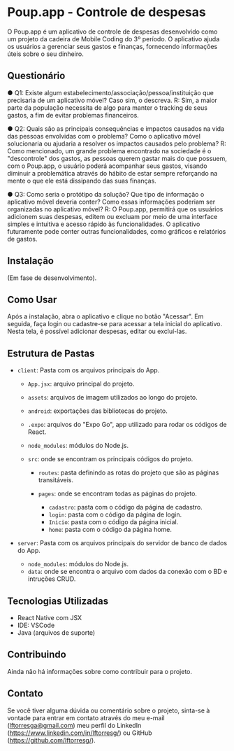 # Poup.app - Controle de despesas

O Poup.app é um aplicativo de controle de despesas desenvolvido como um projeto da cadeira de Mobile Coding do 3º período. 
O aplicativo ajuda os usuários a gerenciar seus gastos e finanças, fornecendo informações úteis sobre o seu dinheiro.

## Questionário

● Q1: Existe algum estabelecimento/associação/pessoa/instituição que precisaria de um aplicativo móvel? Caso sim, o descreva.
   R: Sim, a maior parte da população necessita de algo para manter o tracking de seus gastos, a fim de evitar problemas financeiros.
   
● Q2: Quais são as principais consequências e impactos causados na vida das pessoas envolvidas com o problema? Como o aplicativo móvel solucionaria ou ajudaria a resolver os impactos causados pelo problema?
   R: Como mencionado, um grande problema encontrado na sociedade é o "descontrole" dos gastos, as pessoas querem gastar mais do que possuem, com o Poup.app, o usuário poderá acompanhar seus gastos, visando diminuir a problemática através do hábito de estar sempre reforçando na mente o que ele está dissipando das suas finanças.
   
● Q3: Como seria o protótipo da solução? Que tipo de informação o aplicativo móvel deveria conter? Como essas informações poderiam ser organizadas no aplicativo móvel?
   R: O Poup.app, permitirá que os usuários adicionem suas despesas, editem ou excluam por meio de uma interface simples e intuitiva e acesso rápido às funcionalidades. O aplicativo futuramente pode conter outras funcionalidades, como gráficos e relatórios de gastos.
   
## Instalação

(Em fase de desenvolvimento). 

## Como Usar

Após a instalação, abra o aplicativo e clique no botão "Acessar". Em seguida, faça login ou cadastre-se para acessar a tela inicial do aplicativo. 
Nesta tela, é possível adicionar despesas, editar ou excluí-las.

## Estrutura de Pastas

- `client`: Pasta com os arquivos principais do App.
   - `App.jsx`: arquivo principal do projeto.

   - `assets`: arquivos de imagem utilizados ao longo do projeto.

   - `android`: exportações das bibliotecas do projeto.

   - `.expo`: arquivos do "Expo Go", app utilizado para rodar os códigos de React.

   - `node_modules`: módulos do Node.js.

   - `src`: onde se encontram os principais códigos do projeto.
   
      - `routes`: pasta definindo as rotas do projeto que são as páginas transitáveis.
   
      - `pages`: onde se encontram todas as páginas do projeto.
         - `cadastro`: pasta com o código da página de cadastro.
         - `login`: pasta com o código da página de login.
         - `Inicio`: pasta com o código da página inicial.
         - `home`: pasta com o código da página home.

- `server`: Pasta com os arquivos principais do servidor de banco de dados do App.
   - `node_modules`: módulos do Node.js.
   - `data`: onde se encontra o arquivo com dados da conexão com o BD e intruções CRUD.

## Tecnologias Utilizadas

- React Native com JSX
- IDE: VSCode
- Java (arquivos de suporte)

## Contribuindo

Ainda não há informações sobre como contribuir para o projeto.

## Contato

Se você tiver alguma dúvida ou comentário sobre o projeto, sinta-se à vontade para entrar em contato através do meu e-mail (lftorresga@gmail.com) 
meu perfil do LinkedIn (https://www.linkedin.com/in/lftorresg/)
ou GitHub (https://github.com/lftorresg/).
